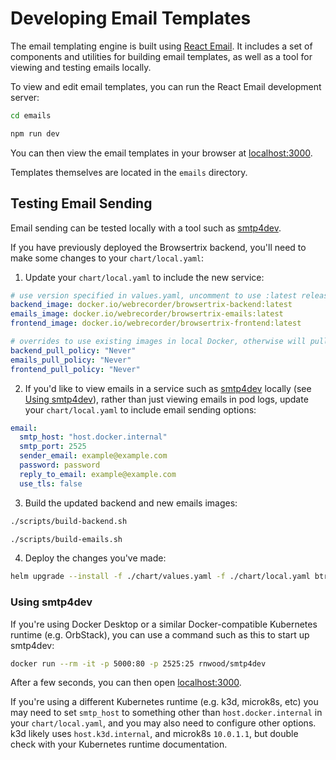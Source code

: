 # Developing Email Templates

The email templating engine is built using [React Email](https://react.email/). It includes a set of components and utilities for building email templates, as well as a tool for viewing and testing emails locally.

To view and edit email templates, you can run the React Email development server:

```sh
cd emails
```
```sh
npm run dev
```

You can then view the email templates in your browser at [localhost:3000](http://localhost:3000).

Templates themselves are located in the `emails` directory.

## Testing Email Sending

Email sending can be tested locally with a tool such as [smtp4dev](https://github.com/rnwood/smtp4dev).

If you have previously deployed the Browsertrix backend, you'll need to make some changes to your `chart/local.yaml`:

1. Update your `chart/local.yaml` to include the new service:
  ```yaml hl_lines="3 8"
  # use version specified in values.yaml, uncomment to use :latest release instead
  backend_image: docker.io/webrecorder/browsertrix-backend:latest
  emails_image: docker.io/webrecorder/browsertrix-emails:latest
  frontend_image: docker.io/webrecorder/browsertrix-frontend:latest

  # overrides to use existing images in local Docker, otherwise will pull from repository
  backend_pull_policy: "Never"
  emails_pull_policy: "Never"
  frontend_pull_policy: "Never"
  ```
2. If you'd like to view emails in a service such as [smtp4dev](https://github.com/rnwood/smtp4dev) locally (see [Using smtp4dev](#using-smtp4dev)), rather than just viewing emails in pod logs, update your `chart/local.yaml` to include email sending options:
  ```yaml hl_lines="1-7"
  email:
    smtp_host: "host.docker.internal"
    smtp_port: 2525
    sender_email: example@example.com
    password: password
    reply_to_email: example@example.com
    use_tls: false
  ```
3. Build the updated backend and new emails images:
  ```sh
  ./scripts/build-backend.sh
  ```
  ```sh
  ./scripts/build-emails.sh
  ```
4. Deploy the changes you've made:
  ```sh
  helm upgrade --install -f ./chart/values.yaml -f ./chart/local.yaml btrix ./chart/
  ```

### Using smtp4dev

If you're using Docker Desktop or a similar Docker-compatible Kubernetes runtime (e.g. OrbStack), you can use a command such as this to start up smtp4dev:
```sh
docker run --rm -it -p 5000:80 -p 2525:25 rnwood/smtp4dev
```

After a few seconds, you can then open [localhost:3000](http://localhost:3000).

If you're using a different Kubernetes runtime (e.g. k3d, microk8s, etc) you may need to set `smtp_host` to something other than `host.docker.internal` in your `chart/local.yaml`, and you may also need to configure other options. k3d likely uses `host.k3d.internal`, and microk8s `10.0.1.1`, but double check with your Kubernetes runtime documentation.
